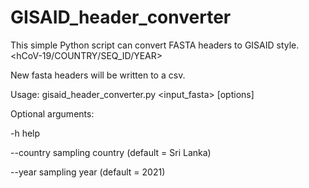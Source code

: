 # GISAID_header_converter

This simple Python script can convert FASTA headers to GISAID style.<hCoV-19/COUNTRY/SEQ_ID/YEAR>

New fasta headers will be written to a csv.



Usage: gisaid_header_converter.py <input_fasta> [options]


Optional arguments:

  -h               	    	help
  
  --country         	    sampling country (default = Sri Lanka)
  
  --year              	  sampling year (default = 2021)
  
